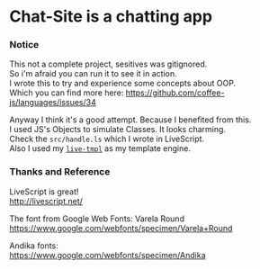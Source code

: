 
# Chat-Site is a chatting app

### Notice

This not a complete project, sesitives was gitignored.  
So i'm afraid you can run it to see it in action.  
I wrote this to try and experience some concepts about OOP.  
Which you can find more here: https://github.com/coffee-js/languages/issues/34  

Anyway I think it's a good attempt. Because I benefited from this.  
I used JS's Objects to simulate Classes. It looks charming.  
Check the `src/handle.ls` which I wrote in LiveScript.  
Also I used my [`live-tmpl`][tmpl] as my template engine.  

[tmpl]: https://github.com/jiyinyiyong/live-tmpl

### Thanks and Reference

LiveScript is great!  
http://livescript.net/

The font from Google Web Fonts: Varela Round  
https://www.google.com/webfonts/specimen/Varela+Round

Andika fonts:  
https://www.google.com/webfonts/specimen/Andika